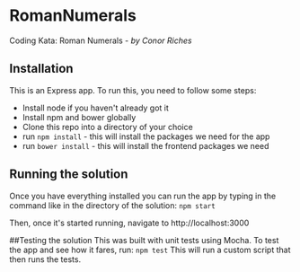 # RomanNumerals
Coding Kata: Roman Numerals - *by Conor Riches*

## Installation
This is an Express app. To run this, you need to follow some steps:
- Install node if you haven't already got it
- Install npm and bower globally
- Clone this repo into a directory of your choice
- run `npm install` - this will install the packages we need for the app
- run `bower install` - this will install the frontend packages we need

## Running the solution
Once you have everything installed you can run the app by typing in the command like in the directory of the solution:
`npm start`

Then, once it's started running, navigate to http://localhost:3000

##Testing the solution
This was built with unit tests using Mocha. To test the app and see how it fares, run:
`npm test`
This will run a custom script that then runs the tests.

